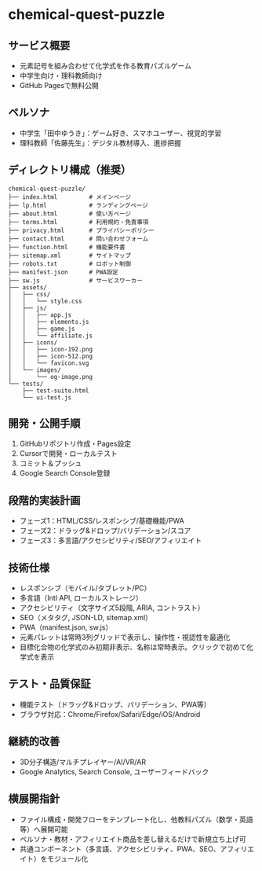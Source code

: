 # chemical-quest-puzzle

## サービス概要
- 元素記号を組み合わせて化学式を作る教育パズルゲーム
- 中学生向け・理科教師向け
- GitHub Pagesで無料公開

## ペルソナ
- 中学生「田中ゆうき」：ゲーム好き、スマホユーザー、視覚的学習
- 理科教師「佐藤先生」：デジタル教材導入、進捗把握

## ディレクトリ構成（推奨）
```
chemical-quest-puzzle/
├── index.html         # メインページ
├── lp.html            # ランディングページ
├── about.html         # 使い方ページ
├── terms.html         # 利用規約・免責事項
├── privacy.html       # プライバシーポリシー
├── contact.html       # 問い合わせフォーム
├── function.html      # 機能要件書
├── sitemap.xml        # サイトマップ
├── robots.txt         # ロボット制御
├── manifest.json      # PWA設定
├── sw.js              # サービスワーカー
├── assets/
│   ├── css/
│   │   └── style.css
│   ├── js/
│   │   ├── app.js
│   │   ├── elements.js
│   │   ├── game.js
│   │   └── affiliate.js
│   ├── icons/
│   │   ├── icon-192.png
│   │   ├── icon-512.png
│   │   └── favicon.svg
│   └── images/
│       └── og-image.png
└── tests/
    ├── test-suite.html
    └── ui-test.js
```

## 開発・公開手順
1. GitHubリポジトリ作成・Pages設定
2. Cursorで開発・ローカルテスト
3. コミット＆プッシュ
4. Google Search Console登録

## 段階的実装計画
- フェーズ1：HTML/CSS/レスポンシブ/基礎機能/PWA
- フェーズ2：ドラッグ&ドロップ/バリデーション/スコア
- フェーズ3：多言語/アクセシビリティ/SEO/アフィリエイト

## 技術仕様
- レスポンシブ（モバイル/タブレット/PC）
- 多言語（Intl API, ローカルストレージ）
- アクセシビリティ（文字サイズ5段階, ARIA, コントラスト）
- SEO（メタタグ, JSON-LD, sitemap.xml）
- PWA（manifest.json, sw.js）
- 元素パレットは常時3列グリッドで表示し、操作性・視認性を最適化
- 目標化合物の化学式のみ初期非表示、名称は常時表示。クリックで初めて化学式を表示

## テスト・品質保証
- 機能テスト（ドラッグ&ドロップ、バリデーション、PWA等）
- ブラウザ対応：Chrome/Firefox/Safari/Edge/iOS/Android

## 継続的改善
- 3D分子構造/マルチプレイヤー/AI/VR/AR
- Google Analytics, Search Console, ユーザーフィードバック

## 横展開指針
- ファイル構成・開発フローをテンプレート化し、他教科パズル（数学・英語等）へ展開可能
- ペルソナ・教材・アフィリエイト商品を差し替えるだけで新規立ち上げ可
- 共通コンポーネント（多言語、アクセシビリティ、PWA、SEO、アフィリエイト）をモジュール化

